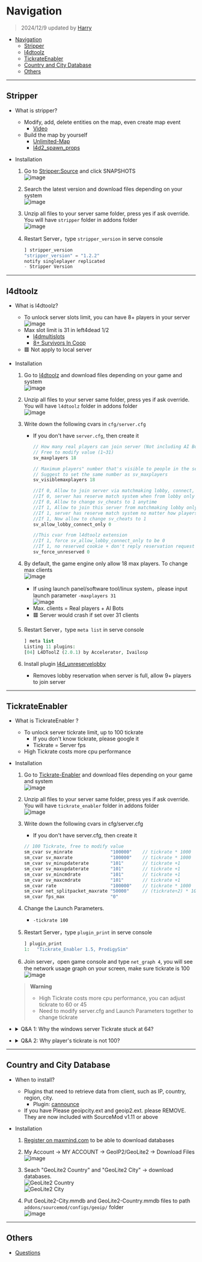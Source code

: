 # Navigation
> 2024/12/9 updated by [Harry](https://steamcommunity.com/profiles/76561198026784913)
- [Navigation](#navigation)
	- [Stripper](#stripper)
	- [l4dtoolz](#l4dtoolz)
	- [TickrateEnabler](#tickrateenabler)
	- [Country and City Database](#country-and-city-database)
	- [Others](#others)

- - - -
## Stripper
* What is stripper?
	* Modify, add, delete entities on the map, even create map event
		* [Video](https://www.youtube.com/watch?v=I_-QSn8F8Cs)
	* Build the map by yourself
		* [Unlimited-Map](https://github.com/fbef0102/L4D2-Unlimited-Map)
		* [l4d2_spawn_props](https://github.com/fbef0102/L4D1_2-Plugins/tree/master/l4d2_spawn_props)

* Installation
	1. Go to [Stripper:Source](https://forums.alliedmods.net/showthread.php?t=39439) and click SNAPSHOTS
	<br/>![image](https://user-images.githubusercontent.com/12229810/206858893-688521a3-6f69-469b-8a80-92470ab13db6.jpg)

	2. Search the latest version and download files depending on your system
	<br/>![image](https://user-images.githubusercontent.com/12229810/206859034-5e0c5e5e-fcbd-4329-9d27-5298025c4616.png)

	3. Unzip all files to your server same folder, press yes if ask override. You will have ```stripper``` folder in addons folder
	<br/>![image](https://user-images.githubusercontent.com/12229810/206859157-102eceeb-e5c7-4fbd-95b9-d01d2c82d963.png)

	4. Restart Server，type ```stripper_version``` in serve console
		```php
		] stripper_version
		"stripper_version" = "1.2.2"
		notify singleplayer replicated
		- Stripper Version
		```

- - - -
## l4dtoolz
*  What is l4dtoolz?
	* To unlock server slots limit, you can have 8+ players in your server
		<br/>![image](https://user-images.githubusercontent.com/12229810/206860045-582a79ea-8453-45a7-b73a-4ecfd051be6b.jpg)
	* Max slot limit is 31 in left4dead 1/2
		* [l4dmultislots](https://github.com/fbef0102/L4D1_2-Plugins/tree/master/l4dmultislots)
		* [8+ Survivors In Coop](/Tutorial_%E6%95%99%E5%AD%B8%E5%8D%80/English/Game/L4D2/8%2B_Survivors_In_Coop)
	* 🟥 Not apply to local server

* Installation
	1. Go to [l4dtoolz](https://github.com/accelerator74/l4dtoolz/releases) and download files depending on your game and system
	<br/>![image](https://github.com/user-attachments/assets/41ac929c-1e96-4972-86b8-63f8aeea1570)

	2. Unzip all files to your server same folder, press yes if ask override. You will have ```l4dtoolz``` folder in addons folder
	<br/>![image](https://user-images.githubusercontent.com/12229810/206860306-d0fead16-9997-410d-93cc-bca7109d5977.png)

	3. Write down the following cvars in ```cfg/server.cfg```
		* If you don't have ```server.cfg```, then create it
			```php
			// How many real players can join server (Not including AI Bots)
			// Free to modify value (1~31)
			sv_maxplayers 18

			// Maximum players" number that's visible to people in the server browser and server queries
			// Suggest to set the same number as sv_maxplayers
			sv_visiblemaxplayers 18

			//If 0, Allow to join server via matchmaking lobby, connect, or server list
			//If 0, server has reserve match system when from lobby only
			//If 0, Allow to change sv_cheats to 1 anytime
			//If 1, Allow to join this server from matchmaking lobby only
			//If 1, server has reserve match system no matter how players join server 
			//If 1, Now allow to change sv_cheats to 1
			sv_allow_lobby_connect_only 0

			//This cvar from l4dtoolz extension
			//If 1, force sv_allow_lobby_connect_only to be 0
			//If 1, no reserved cookie + don't reply reservation request form lobby
			sv_force_unreserved 0
			```

	4. By default, the game engine only allow 18 max players. To change max clients
		<br/>![image](https://github.com/user-attachments/assets/f123fe6f-fbe7-4132-b608-2b05d99d2ff1)
		* If using launch panel/software tool/linux system，please input launch parameter ```-maxplayers 31```
		<br/>![image](https://github.com/user-attachments/assets/dc605332-e20e-4c55-a429-23db7491e352)
		* Max. clients = Real players + AI Bots
		* 🟥 Server would crash if set over 31 clients

	5. Restart Server，type ```meta list``` in serve console
		```php
		] meta list
		Listing 11 plugins:
		[04] L4DToolZ (2.0.1) by Accelerator, Ivailosp
		```

	6. Install plugin [l4d_unreservelobby](https://github.com/fbef0102/L4D1_2-Plugins/tree/master/l4d_unreservelobby)
		* Removes lobby reservation when server is full, allow 9+ players to join server

- - - -
## TickrateEnabler
* What is TickrateEnabler ?
	* To unlock server tickrate limit, up to 100 tickrate
		* If you don't know tickrate, please google it
		* Tickrate = Server fps
	* High Tickrate costs more cpu performance

* Installation
	1. Go to [Tickrate-Enabler](https://github.com/accelerator74/Tickrate-Enabler/releases) and download files depending on your game and system
	<br/>![image](https://github.com/fbef0102/Game-Private_Plugin/assets/12229810/44f26cc8-25b0-4308-a52d-1e7496b57596)

	2. Unzip all files to your server same folder, press yes if ask override. You will have ```tickrate_enabler``` folder in addons folder
	<br/>![image](https://user-images.githubusercontent.com/12229810/206860975-1bc616cc-5e1c-4bfb-88b4-af699e302287.png)

	3. Write down the following cvars in cfg/server.cfg
		* If you don't have server.cfg, then create it
		```php
		// 100 Tickrate, free to modify value
		sm_cvar sv_minrate 				"100000" 	// tickrate * 1000
		sm_cvar sv_maxrate 				"100000" 	// tickrate * 1000
		sm_cvar sv_minupdaterate 		"101"	 	// tickrate +1
		sm_cvar sv_maxupdaterate 		"101"		// tickrate +1
		sm_cvar sv_mincmdrate 			"101"		// tickrate +1
		sm_cvar sv_maxcmdrate 			"101"		// tickrate +1
		sm_cvar rate					"100000" 	// tickrate * 1000
		sm_cvar net_splitpacket_maxrate "50000" 	// (tickrate÷2) * 1000
		sm_cvar fps_max					"0"
		```
	
	4. Change the Launch Parameters.
		* ```-tickrate 100```
		
	5. Restart Server，type ```plugin_print``` in serve console
		```php
		] plugin_print
		1: 　"Tickrate_Enabler 1.5, ProdigySim"
		```

	6. Join server，open game console and type ```net_graph 4```, you will see the network usage graph on your screen, make sure tickrate is 100
	<br/>![image](https://user-images.githubusercontent.com/12229810/206861890-a37cf9d9-f5cc-4ec2-b3d3-07991cd89e1f.jpg)

	> __Warning__ 
	> * High Tickrate costs more cpu performance, you can adjust tickrate to 60 or 45
	> * Need to modify server.cfg and Launch Parameters together to change tickrate

* <details><summary>Q&A 1: Why the windows server Tickrate stuck at 64?</b></summary>

	![image](https://user-images.githubusercontent.com/12229810/206862598-8f36433c-bcce-4edf-b8b9-7843d0f8534a.jpg)

	* Reason: Windows system problem
	* To Solve: 
		* Method 1：Go complain Microsoft
		* Method 2：Using windows 7 instead
		* Method 3：Using linux server instead
		* Method 4：Connect Server from lobby with ```mm_dedicated_force_servers``` command, it will fix 64 tick issue in windows server
</details>

* <details><summary>Q&A 2: Why player's tickrate is not 100?</b></summary>

	![image](https://user-images.githubusercontent.com/12229810/207044622-5c0145a3-85be-4eef-b3ec-59ec6fcaba01.png)

	* Reason: Limited by your fps, Your in-game fps must be above 100 to enjoy 100 tickrate
	<br/>![image](https://user-images.githubusercontent.com/12229810/207044800-04d8cbcb-610a-4ede-8896-d8cf992b8719.png)
	* To Solve: 
		* Method 1：Options->Video->Advanved Settings->WAIT FOR VERTICAL SYNC "Disabled"，Unlock fps limit
		<br/>![image](https://github.com/fbef0102/Game-Private_Plugin/assets/12229810/fe84f5a1-df7c-409d-9721-4ddf0984bf21)
		* Method 2：Better upgrade Graphics Card (GPU)
</details>

- - - -
## Country and City Database
* When to install?
	* Plugins that need to retrieve data from client, such as IP, country, region, city.
		* Plugin: [cannounce](https://github.com/fbef0102/L4D1_2-Plugins/tree/master/cannounce)
	* If you have Please geoipcity.ext and geoip2.ext. please REMOVE. They are now included with SourceMod v1.11 or above

* Installation
	1. [Register on maxmind.com](https://www.maxmind.com/en/geolite2/signup) to be able to download databases

	2. My Account -> MY ACCOUNT -> GeoIP2/GeoLite2 -> Download Files
	<br/>![image](https://github.com/user-attachments/assets/a8155c2b-cf9d-49d8-a7e6-6de1ed0974c1)

	3. Seach "GeoLite2 Country" and "GeoLite2 City" -> download databases.
	<br/>![GeoLite2 Country](https://user-images.githubusercontent.com/12229810/204966692-ac339bc6-4760-4acc-b320-b776d46e7064.jpg)
	<br/>![GeoLite2 City](https://user-images.githubusercontent.com/12229810/204966795-a57a5949-abcf-4127-9325-90b9fdb8124f.jpg)

	4. Put GeoLite2-City.mmdb and GeoLite2-Country.mmdb files to path ```addons/sourcemod/configs/geoip/``` folder
	<br/>![image](https://user-images.githubusercontent.com/12229810/222086453-ee59e6c3-e61c-4a16-9aa7-8eb9d39a4d37.png)
- - - -
## Others
* [Questions](/Questions_%E5%95%8F%E9%A1%8C%E5%8D%80)




